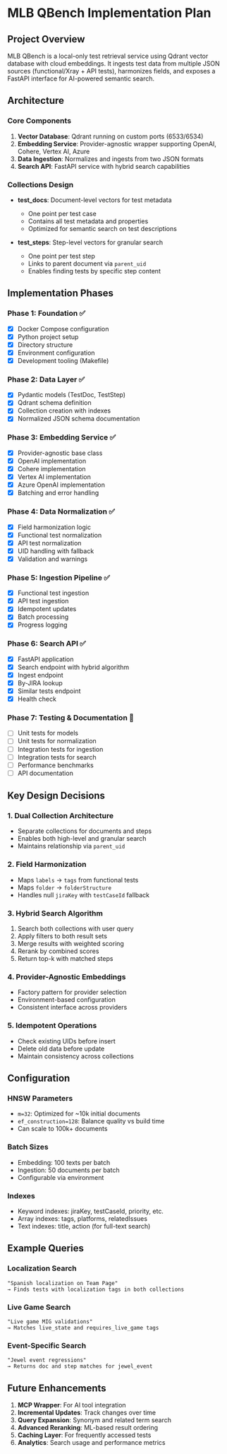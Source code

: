 # MLB QBench Implementation Plan

## Project Overview

MLB QBench is a local-only test retrieval service using Qdrant vector database with cloud embeddings. It ingests test data from multiple JSON sources (functional/Xray + API tests), harmonizes fields, and exposes a FastAPI interface for AI-powered semantic search.

## Architecture

### Core Components

1. **Vector Database**: Qdrant running on custom ports (6533/6534)
2. **Embedding Service**: Provider-agnostic wrapper supporting OpenAI, Cohere, Vertex AI, Azure
3. **Data Ingestion**: Normalizes and ingests from two JSON formats
4. **Search API**: FastAPI service with hybrid search capabilities

### Collections Design

- **test_docs**: Document-level vectors for test metadata
  - One point per test case
  - Contains all test metadata and properties
  - Optimized for semantic search on test descriptions

- **test_steps**: Step-level vectors for granular search
  - One point per test step
  - Links to parent document via `parent_uid`
  - Enables finding tests by specific step content

## Implementation Phases

### Phase 1: Foundation ✅
- [x] Docker Compose configuration
- [x] Python project setup
- [x] Directory structure
- [x] Environment configuration
- [x] Development tooling (Makefile)

### Phase 2: Data Layer ✅
- [x] Pydantic models (TestDoc, TestStep)
- [x] Qdrant schema definition
- [x] Collection creation with indexes
- [x] Normalized JSON schema documentation

### Phase 3: Embedding Service ✅
- [x] Provider-agnostic base class
- [x] OpenAI implementation
- [x] Cohere implementation
- [x] Vertex AI implementation
- [x] Azure OpenAI implementation
- [x] Batching and error handling

### Phase 4: Data Normalization ✅
- [x] Field harmonization logic
- [x] Functional test normalization
- [x] API test normalization
- [x] UID handling with fallback
- [x] Validation and warnings

### Phase 5: Ingestion Pipeline ✅
- [x] Functional test ingestion
- [x] API test ingestion
- [x] Idempotent updates
- [x] Batch processing
- [x] Progress logging

### Phase 6: Search API ✅
- [x] FastAPI application
- [x] Search endpoint with hybrid algorithm
- [x] Ingest endpoint
- [x] By-JIRA lookup
- [x] Similar tests endpoint
- [x] Health check

### Phase 7: Testing & Documentation 🚧
- [ ] Unit tests for models
- [ ] Unit tests for normalization
- [ ] Integration tests for ingestion
- [ ] Integration tests for search
- [ ] Performance benchmarks
- [ ] API documentation

## Key Design Decisions

### 1. Dual Collection Architecture
- Separate collections for documents and steps
- Enables both high-level and granular search
- Maintains relationship via `parent_uid`

### 2. Field Harmonization
- Maps `labels` → `tags` from functional tests
- Maps `folder` → `folderStructure`
- Handles null `jiraKey` with `testCaseId` fallback

### 3. Hybrid Search Algorithm
1. Search both collections with user query
2. Apply filters to both result sets
3. Merge results with weighted scoring
4. Rerank by combined scores
5. Return top-k with matched steps

### 4. Provider-Agnostic Embeddings
- Factory pattern for provider selection
- Environment-based configuration
- Consistent interface across providers

### 5. Idempotent Operations
- Check existing UIDs before insert
- Delete old data before update
- Maintain consistency across collections

## Configuration

### HNSW Parameters
- `m=32`: Optimized for ~10k initial documents
- `ef_construction=128`: Balance quality vs build time
- Can scale to 100k+ documents

### Batch Sizes
- Embedding: 100 texts per batch
- Ingestion: 50 documents per batch
- Configurable via environment

### Indexes
- Keyword indexes: jiraKey, testCaseId, priority, etc.
- Array indexes: tags, platforms, relatedIssues
- Text indexes: title, action (for full-text search)

## Example Queries

### Localization Search
```
"Spanish localization on Team Page"
→ Finds tests with localization tags in both collections
```

### Live Game Search
```
"Live game MIG validations"
→ Matches live_state and requires_live_game tags
```

### Event-Specific Search
```
"Jewel event regressions"
→ Returns doc and step matches for jewel_event
```

## Future Enhancements

1. **MCP Wrapper**: For AI tool integration
2. **Incremental Updates**: Track changes over time
3. **Query Expansion**: Synonym and related term search
4. **Advanced Reranking**: ML-based result ordering
5. **Caching Layer**: For frequently accessed tests
6. **Analytics**: Search usage and performance metrics